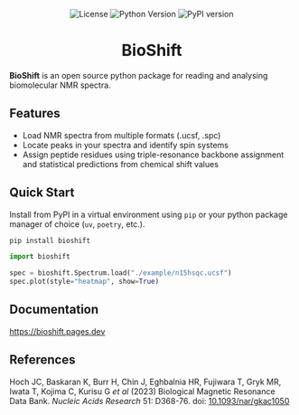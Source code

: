 <p align="center"> 
<img src="https://img.shields.io/badge/license-MIT-blue" alt="License"/> 
<img src="https://img.shields.io/badge/python-3.11%2b-blue" alt="Python Version"/>
<img src="https://img.shields.io/pypi/v/bioshift?color=green" alt="PyPI version"/>
</p>

<h1 align="center">BioShift</h1>

**BioShift** is an open source python package for reading and analysing biomolecular NMR spectra.

## Features
- Load NMR spectra from multiple formats (.ucsf, .spc)
- Locate peaks in your spectra and identify spin systems
- Assign peptide residues using triple-resonance backbone assignment and statistical predictions from chemical shift values

## Quick Start
Install from PyPI in a virtual environment using `pip` or your python package manager of choice (`uv`, `poetry`, etc.). 

```bash
pip install bioshift
```

```python
import bioshift

spec = bioshift.Spectrum.load("./example/n15hsqc.ucsf")
spec.plot(style="heatmap", show=True)
```

## Documentation
https://bioshift.pages.dev

References
---
Hoch JC, Baskaran K, Burr H, Chin J, Eghbalnia HR, Fujiwara T, Gryk MR, Iwata T, Kojima C, Kurisu G *et al* (2023) Biological Magnetic Resonance Data Bank. *Nucleic Acids Research* 51: D368-76. doi: [10.1093/nar/gkac1050](https://doi.org/10.1093/nar/gkac1050)
